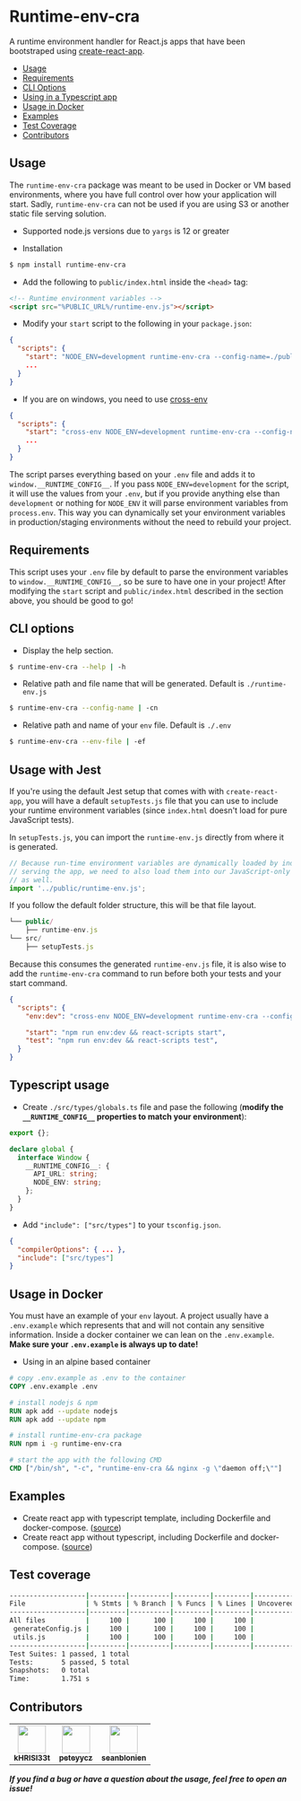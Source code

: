 # Runtime-env-cra

A runtime environment handler for React.js apps that have been bootstraped using [create-react-app](https://github.com/facebook/create-react-app).

- [Usage](#usage)
- [Requirements](#requirements)
- [CLI Options](#cli-options)
- [Using in a Typescript app](#typescript-usage)
- [Usage in Docker](#usage-in-docker)
- [Examples](#examples)
- [Test Coverage](#test-coverage)
- [Contributors](#contributors)

## Usage

The `runtime-env-cra` package was meant to be used in Docker or VM based environments, where you have full control over how your application will start. Sadly, `runtime-env-cra` can not be used if you are using S3 or another static file serving solution.

- Supported node.js versions due to `yargs` is 12 or greater

- Installation

```sh
$ npm install runtime-env-cra
```

- Add the following to `public/index.html` inside the `<head>` tag:

```html
<!-- Runtime environment variables -->
<script src="%PUBLIC_URL%/runtime-env.js"></script>
```

- Modify your `start` script to the following in your `package.json`:

```json
{
  "scripts": {
    "start": "NODE_ENV=development runtime-env-cra --config-name=./public/runtime-env.js && react-scripts start",
    ...
  }
}
```

- If you are on windows, you need to use [cross-env](https://github.com/kentcdodds/cross-env)

```json
{
  "scripts": {
    "start": "cross-env NODE_ENV=development runtime-env-cra --config-name=./public/runtime-env.js && react-scripts start",
    ...
  }
}
```

The script parses everything based on your `.env` file and adds it to `window.__RUNTIME_CONFIG__`.
If you pass `NODE_ENV=development` for the script, it will use the values from your `.env`, but if you provide anything else than `development` or nothing for `NODE_ENV` it will parse environment variables from `process.env`. This way you can dynamically set your environment variables in production/staging environments without the need to rebuild your project.

## Requirements

This script uses your `.env` file by default to parse the environment variables to `window.__RUNTIME_CONFIG__`, so be sure to have one in your project! After modifying the `start` script and `public/index.html` described in the section above, you should be good to go!

## CLI options

- Display the help section.

```sh
$ runtime-env-cra --help | -h
```

- Relative path and file name that will be generated. Default is `./runtime-env.js`

```sh
$ runtime-env-cra --config-name | -cn
```

- Relative path and name of your `env` file. Default is `./.env`

```sh
$ runtime-env-cra --env-file | -ef
```

## Usage with Jest

If you're using the default Jest setup that comes with with `create-react-app`, you will have a default `setupTests.js` file that you can use to include your runtime environment variables (since `index.html` doesn't load for pure JavaScript tests).

In `setupTests.js`, you can import the `runtime-env.js` directly from where it is generated.

```js
// Because run-time environment variables are dynamically loaded by index.html when
// serving the app, we need to also load them into our JavaScript-only test environment
// as well.
import '../public/runtime-env.js';
```

If you follow the default folder structure, this will be that file layout.

```js
└── public/
    ├── runtime-env.js
└── src/
    ├── setupTests.js
```

Because this consumes the generated `runtime-env.js` file, it is also wise to add the `runtime-env-cra` command to run before both your tests and your start command.

```json
{
  "scripts": {
    "env:dev": "cross-env NODE_ENV=development runtime-env-cra --config-name ./public/runtime-env.js",

    "start": "npm run env:dev && react-scripts start",
    "test": "npm run env:dev && react-scripts test",
  }
}
```

## Typescript usage

- Create `./src/types/globals.ts` file and pase the following (**modify the `__RUNTIME_CONFIG__` properties to match your environment**):

```typescript
export {};

declare global {
  interface Window {
    __RUNTIME_CONFIG__: {
      API_URL: string;
      NODE_ENV: string;
    };
  }
}
```

- Add `"include": ["src/types"]` to your `tsconfig.json`.

```json
{
  "compilerOptions": { ... },
  "include": ["src/types"]
}
```

## Usage in Docker

You must have an example of your `env` layout. A project usually have a `.env.example` which represents that and will not contain any sensitive information.
Inside a docker container we can lean on the `.env.example`. **Make sure your `.env.example` is always up to date!**

- Using in an alpine based container

```Dockerfile
# copy .env.example as .env to the container
COPY .env.example .env

# install nodejs & npm
RUN apk add --update nodejs
RUN apk add --update npm

# install runtime-env-cra package
RUN npm i -g runtime-env-cra

# start the app with the following CMD
CMD ["/bin/sh", "-c", "runtime-env-cra && nginx -g \"daemon off;\""]
```

## Examples

- Create react app with typescript template, including Dockerfile and docker-compose. ([source](/examples/runtime-env-example-ts))
- Create react app without typescript, including Dockerfile and docker-compose. ([source](/examples/runtime-env-example-js))

## Test coverage

```bash
-------------------|---------|----------|---------|---------|-------------------
File               | % Stmts | % Branch | % Funcs | % Lines | Uncovered Line #s
-------------------|---------|----------|---------|---------|-------------------
All files          |     100 |      100 |     100 |     100 |
 generateConfig.js |     100 |      100 |     100 |     100 |
 utils.js          |     100 |      100 |     100 |     100 |
-------------------|---------|----------|---------|---------|-------------------
Test Suites: 1 passed, 1 total
Tests:       5 passed, 5 total
Snapshots:   0 total
Time:        1.751 s
```

## Contributors

<table>
  <tr>
    <td align="center"><a href="https://github.com/kHRISl33t"><img src="https://avatars.githubusercontent.com/u/30027430?v=4" width="50px;" alt=""/><br /><sub><b>kHRISl33t</b></sub></a><br />
    <td align="center"><a href="https://github.com/peteyycz"><img src="https://avatars1.githubusercontent.com/u/7130689?v=4" width="50px;" alt=""/><br /><sub><b>peteyycz</b></sub></a><br />
    <td align="center"><a href="https://github.com/seanblonien"><img src="https://avatars.githubusercontent.com/u/33133478?v=4" width="50px;" alt=""/><br /><sub><b>seanblonien</b></sub></a><br />
  </tr>
</table>

**_If you find a bug or have a question about the usage, feel free to open an issue!_**

